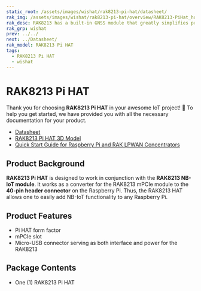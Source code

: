```yaml
---
static_root: /assets/images/wishat/rak8213-pi-hat/datasheet/
rak_img: /assets/images/wishat/rak8213-pi-hat/overview/RAK8213-PiHat_home.png
rak_desc: RAK8213 has a built-in GNSS module that greatly simplifies product design and provides faster, more accurate, and more reliable positioning. It is designed to work in conjunction with the RAK8213 NB-IoT module.
rak_grp: wishat
prev: ../../
next: ../Datasheet/
rak_model: RAK8213 Pi HAT
tags:
  - RAK8213 Pi HAT
  - wishat
---
```


# RAK8213 Pi HAT
Thank you for choosing **RAK8213 Pi HAT** in your awesome IoT project! 🎉 To help you get started, we have provided you with all the necessary documentation for your product.

* [Datasheet](../Datasheet/)
* [RAK8213 Pi HAT 3D Model](https://downloads.rakwireless.com/3D_File/WisHat/PWB-RAK8213_PI_HAT.stp)
* [Quick Start Guide for Raspberry Pi and RAK LPWAN Concentrators](https://docs.rakwireless.com/Knowledge-Hub/Learn/Raspberry-Pi-and-RAK-LPWAN-Concentrators/)
  


## Product Background

**RAK8213 Pi HAT** is designed to work in conjunction with the **RAK8213 NB-IoT module**. It works as a converter for the RAK8213 mPCIe module to the **40-pin header connector** on the Raspberry Pi. Thus, the RAK8213 HAT allows one to easily add NB-IoT functionality to any Raspberry Pi.



## Product Features

- Pi HAT form factor 
- mPCIe slot
- Micro-USB connector serving as both interface and power for the RAK8213

## Package Contents

- One (1) RAK8213 Pi HAT
